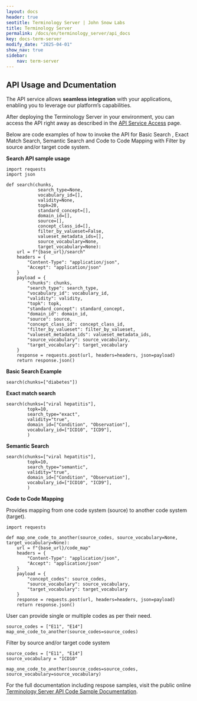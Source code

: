 ```yaml
---
layout: docs
header: true
seotitle: Terminology Server | John Snow Labs
title: Terminology Server 
permalink: /docs/en/terminology_server/api_docs
key: docs-term-server
modify_date: "2025-04-01"
show_nav: true
sidebar:
    nav: term-server
---
```


## API Usage and Dcumentation

The API service allows **seamless integration** with your applications, enabling you to leverage our platform’s capabilities.

After deploying the Terminology Server in your environment, you can access the API right away as described in the [API Service Access](docs/en/terminology_server/api_service_access.md) page.

Below are code examples of how to invoke the API for Basic Search , Exact Match Search, Semantic Search and Code to Code Mapping with Filter by source and/or target code system.


**Search API sample usage**
```
import requests
import json

def search(chunks, 
            search_type=None, 
            vocabulary_id=[], 
            validity=None,
            topk=20,
            standard_concept=[], 
            domain_id=[], 
            source=[], 
            concept_class_id=[], 
            filter_by_valueset=False,
            valueset_metadata_ids=[], 
            source_vocabulary=None,
            target_vocabulary=None):
    url = f"{base_url}/search"
    headers = {
        "Content-Type": "application/json",
        "Accept": "application/json"
    }
    payload = {
        "chunks": chunks,
        "search_type": search_type,
        "vocabulary_id": vocabulary_id,
        "validity": validity,
        "topk": topk,
        "standard_concept": standard_concept,
        "domain_id": domain_id,
        "source": source,
        "concept_class_id": concept_class_id,
        "filter_by_valueset": filter_by_valueset,
        "valueset_metadata_ids": valueset_metadata_ids,
        "source_vocabulary": source_vocabulary,
        "target_vocabulary": target_vocabulary
    }
    response = requests.post(url, headers=headers, json=payload)
    return response.json()
```
**Basic Search Example**
```
search(chunks=["diabetes"])
```

**Exact match search**
```
search(chunks=["viral hepatitis"], 
        topk=10, 
        search_type="exact",
        validity="true",
        domain_id=["Condition", "Observation"],
        vocabulary_id=["ICD10", "ICD9"],
        )
```

**Semantic Search**
```
search(chunks=["viral hepatitis"], 
        topk=10, 
        search_type="semantic",
        validity="true",
        domain_id=["Condition", "Observation"],
        vocabulary_id=["ICD10", "ICD9"],
        )
```

**Code to Code Mapping**

Provides mapping from one code system (source) to another code system (target).

```
import requests

def map_one_code_to_another(source_codes, source_vocabulary=None, target_vocabulary=None):
    url = f"{base_url}/code_map"
    headers = {
        "Content-Type": "application/json",
        "Accept": "application/json"
    }
    payload = {
        "concept_codes": source_codes,
        "source_vocabulary": source_vocabulary,
        "target_vocabulary": target_vocabulary
    }
    response = requests.post(url, headers=headers, json=payload)
    return response.json()
```
User can provide single or multiple codes as per their need.
```
source_codes = ["E11", "E14"]
map_one_code_to_another(source_codes=source_codes)
```
Filter by source and/or target code system
```
source_codes = ["E11", "E14"]
source_vocabulary = "ICD10"

map_one_code_to_another(source_codes=source_codes, source_vocabulary=source_vocabulary)
```

For the full documentation including respose samples, visit the public online [Terminology Server API Code Sample Documentation](https://github.com/JohnSnowLabs/spark-nlp-workshop/blob/master/products/term_server/terminology_api.ipynb).
